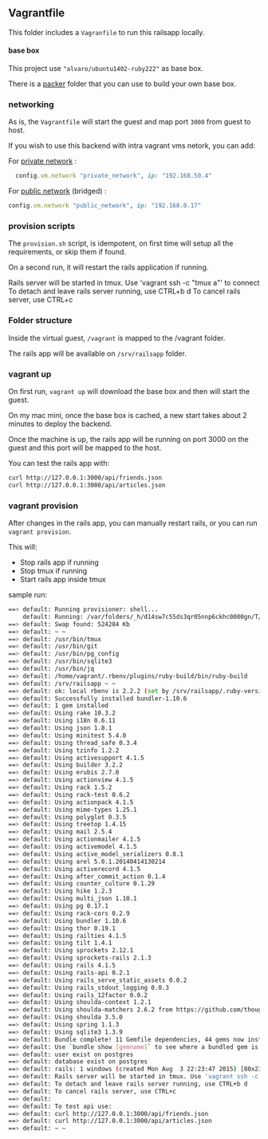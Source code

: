 ## Vagrantfile

This folder includes a `Vagranfile` to run this railsapp locally.

#### base box

This project use `"alvaro/ubuntu1402-ruby222"` as base box.

There is a [packer](../packer) folder that you can use to build your own base box.


### networking

As is, the `Vagrantfile` will start the guest and map port `3000` from guest to host.

If you wish to use this backend with intra vagrant vms netork, you can add:

For [private network](https://docs.vagrantup.com/v2/networking/private_network.html) :

```ruby
  config.vm.network "private_network", ip: "192.168.50.4"
```

For [public network](https://docs.vagrantup.com/v2/networking/public_network.html) (bridged) :

```ruby
config.vm.network "public_network", ip: "192.168.0.17"
```


### provision scripts

The `provision.sh` script, is idempotent, on first time will setup all the requirements, or skip them if found.

On a second run, it will restart the rails application if running.

Rails server will be started in tmux. Use 'vagrant ssh -c "tmux a"' to connect
To detach and leave rails server running, use CTRL+b d
To cancel rails server, use CTRL+c

### Folder structure

Inside the virtual guest, `/vagrant` is mapped to the /vagrant folder.

The rails app will be available on `/srv/railsapp` folder.

### vagrant up

On first run, `vagrant up` will download the base box and then will start the guest.

On my mac mini, once the base box is cached, a new start takes about 2 minutes to deploy the backend.

Once the machine is up, the rails app will be running on port 3000 on the guest and this port will be mapped to the host.

You can test the rails app with:

```bash
curl http://127.0.0.1:3000/api/friends.json
curl http://127.0.0.1:3000/api/articles.json
```

### vagrant provision

After changes in the rails app, you can manually restart rails, or you can run `vagrant provision`.

This will:
- Stop rails app if running
- Stop tmux if running
- Start rails app inside tmux

sample run:

```bash
==> default: Running provisioner: shell...
    default: Running: /var/folders/_h/d14sw7c55ds3qr05nnp6ckhc0000gn/T/vagrant-shell20150804-94357-1jnlno9.sh
==> default: Swap found: 524284 Kb
==> default: ~ ~
==> default: /usr/bin/tmux
==> default: /usr/bin/git
==> default: /usr/bin/pg_config
==> default: /usr/bin/sqlite3
==> default: /usr/bin/jq
==> default: /home/vagrant/.rbenv/plugins/ruby-build/bin/ruby-build
==> default: /srv/railsapp ~ ~
==> default: ok: local rbenv is 2.2.2 (set by /srv/railsapp/.ruby-version)
==> default: Successfully installed bundler-1.10.6
==> default: 1 gem installed
==> default: Using rake 10.3.2
==> default: Using i18n 0.6.11
==> default: Using json 1.8.1
==> default: Using minitest 5.4.0
==> default: Using thread_safe 0.3.4
==> default: Using tzinfo 1.2.2
==> default: Using activesupport 4.1.5
==> default: Using builder 3.2.2
==> default: Using erubis 2.7.0
==> default: Using actionview 4.1.5
==> default: Using rack 1.5.2
==> default: Using rack-test 0.6.2
==> default: Using actionpack 4.1.5
==> default: Using mime-types 1.25.1
==> default: Using polyglot 0.3.5
==> default: Using treetop 1.4.15
==> default: Using mail 2.5.4
==> default: Using actionmailer 4.1.5
==> default: Using activemodel 4.1.5
==> default: Using active_model_serializers 0.8.1
==> default: Using arel 5.0.1.20140414130214
==> default: Using activerecord 4.1.5
==> default: Using after_commit_action 0.1.4
==> default: Using counter_culture 0.1.29
==> default: Using hike 1.2.3
==> default: Using multi_json 1.10.1
==> default: Using pg 0.17.1
==> default: Using rack-cors 0.2.9
==> default: Using bundler 1.10.6
==> default: Using thor 0.19.1
==> default: Using railties 4.1.5
==> default: Using tilt 1.4.1
==> default: Using sprockets 2.12.1
==> default: Using sprockets-rails 2.1.3
==> default: Using rails 4.1.5
==> default: Using rails-api 0.2.1
==> default: Using rails_serve_static_assets 0.0.2
==> default: Using rails_stdout_logging 0.0.3
==> default: Using rails_12factor 0.0.2
==> default: Using shoulda-context 1.2.1
==> default: Using shoulda-matchers 2.6.2 from https://github.com/thoughtbot/shoulda-matchers.git (at master)
==> default: Using shoulda 3.5.0
==> default: Using spring 1.1.3
==> default: Using sqlite3 1.3.9
==> default: Bundle complete! 11 Gemfile dependencies, 44 gems now installed.
==> default: Use `bundle show [gemname]` to see where a bundled gem is installed.
==> default: user exist on postgres
==> default: database exist on postgres
==> default: rails: 1 windows (created Mon Aug  3 22:23:47 2015) [80x23]
==> default: Rails server will be started in tmux. Use 'vagrant ssh -c "tmux a"' to connect
==> default: To detach and leave rails server running, use CTRL+b d
==> default: To cancel rails server, use CTRL+c
==> default:  
==> default: To test api use:
==> default: curl http://127.0.0.1:3000/api/friends.json
==> default: curl http://127.0.0.1:3000/api/articles.json
==> default: ~ ~
```
